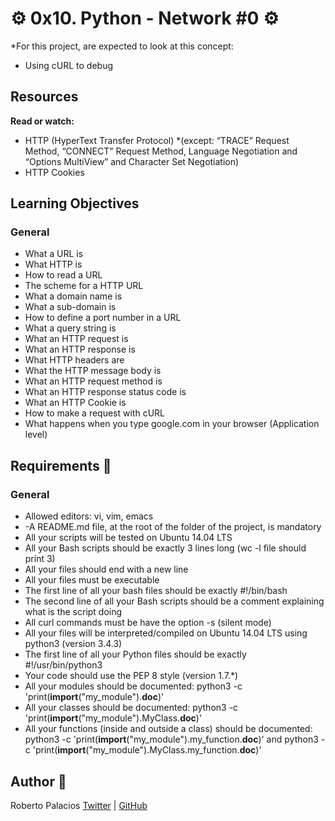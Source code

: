 # :gear: 0x10. Python - Network #0 :gear:

*For this project, are expected to look at this concept:

- Using cURL to debug

## Resources
**Read or watch:**

- HTTP (HyperText Transfer Protocol) *(except: “TRACE” Request Method, “CONNECT” Request Method, Language Negotiation and “Options MultiView” and Character Set Negotiation)
- HTTP Cookies

## Learning Objectives

### General

- What a URL is
- What HTTP is
- How to read a URL
- The scheme for a HTTP URL
- What a domain name is
- What a sub-domain is
- How to define a port number in a URL
- What a query string is
- What an HTTP request is
- What an HTTP response is
- What HTTP headers are
- What the HTTP message body is
- What an HTTP request method is
- What an HTTP response status code is
- What an HTTP Cookie is
- How to make a request with cURL
- What happens when you type google.com in your browser (Application level)

## Requirements :triangular_ruler:
### General
- Allowed editors: vi, vim, emacs
- -A README.md file, at the root of the folder of the project, is mandatory
- All your scripts will be tested on Ubuntu 14.04 LTS
- All your Bash scripts should be exactly 3 lines long (wc -l file should print 3)
- All your files should end with a new line
- All your files must be executable
- The first line of all your bash files should be exactly #!/bin/bash
- The second line of all your Bash scripts should be a comment explaining what is the script doing
- All curl commands must be have the option -s (silent mode)
- All your files will be interpreted/compiled on Ubuntu 14.04 LTS using python3 (version 3.4.3)
- The first line of all your Python files should be exactly #!/usr/bin/python3
- Your code should use the PEP 8 style (version 1.7.*)
- All your modules should be documented: python3 -c 'print(__import__("my_module").__doc__)'
- All your classes should be documented: python3 -c 'print(__import__("my_module").MyClass.__doc__)'
- All your functions (inside and outside a class) should be documented: python3 -c 'print(__import__("my_module").my_function.__doc__)' and python3 -c 'print(__import__("my_module").MyClass.my_function.__doc__)'

## Author :book:
Roberto Palacios [Twitter](https://twitter.com/robpalacios11) | [GitHub](https://github.com/robpalacios1)

